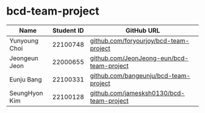 # bcd-team-project

|Name |Student ID| GitHub URL|  
|---|---|---|
|Yunyoung Choi |22100748 |[github.com/foryourjoy/bcd-team-project](https://github.com/foryourjoy/bcd-team-project)|  
|Jeongeun Jeon |22000655 |[github.com/JeonJeong-eun/bcd-team-project](https://github.com/JeonJeong-eun/bcd-team-project)|
|Eunju Bang |22100331 |[github.com/bangeunju/bcd-team-project](https://github.com/bangeunju/bcd-team-project)|
|SeungHyon Kim |22100128 |[github.com/jamesksh0130/bcd-team-project](https://github.com/jamesksh0130/bcd-team-project)|

